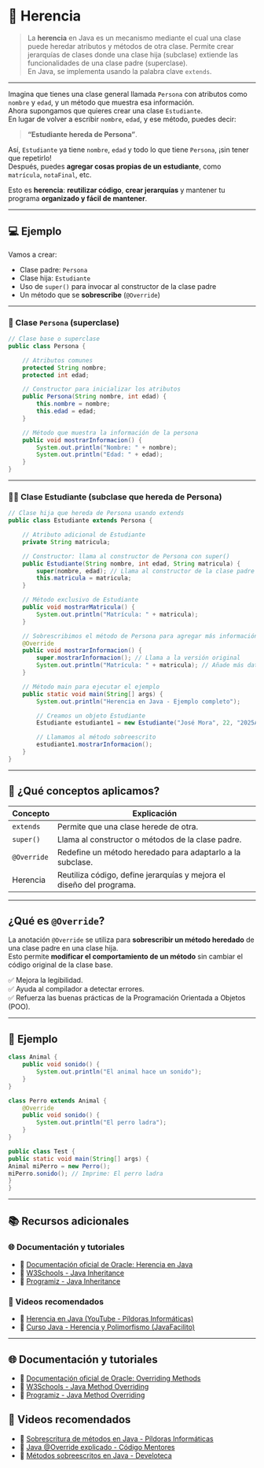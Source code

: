 # 🧬 Herencia 


> La **herencia** en Java es un mecanismo mediante el cual una clase puede heredar atributos y métodos de otra clase. Permite crear jerarquías de clases donde una clase hija (subclase) extiende las funcionalidades de una clase padre (superclase).  
> En Java, se implementa usando la palabra clave `extends`.

---

Imagina que tienes una clase general llamada `Persona` con atributos como `nombre` y `edad`, y un método que muestra esa información.  
Ahora supongamos que quieres crear una clase `Estudiante`.  
En lugar de volver a escribir `nombre`, `edad`, y ese método, puedes decir:

> **“Estudiante hereda de Persona”**.

Así, `Estudiante` ya tiene `nombre`, `edad` y todo lo que tiene `Persona`, ¡sin tener que repetirlo!  
Después, puedes **agregar cosas propias de un estudiante**, como `matrícula`, `notaFinal`, etc.

Esto es **herencia**: **reutilizar código**, **crear jerarquías** y mantener tu programa **organizado y fácil de mantener**.

---

## 💻 Ejemplo 

Vamos a crear:
- Clase padre: `Persona`
- Clase hija: `Estudiante`
- Uso de `super()` para invocar al constructor de la clase padre
- Un método que se **sobrescribe** (`@Override`)

---

### 🧩 Clase `Persona` (superclase)

```java
// Clase base o superclase
public class Persona {

    // Atributos comunes
    protected String nombre;
    protected int edad;

    // Constructor para inicializar los atributos
    public Persona(String nombre, int edad) {
        this.nombre = nombre;
        this.edad = edad;
    }

    // Método que muestra la información de la persona
    public void mostrarInformacion() {
        System.out.println("Nombre: " + nombre);
        System.out.println("Edad: " + edad);
    }
}
```
----
### 👨‍🎓 Clase Estudiante (subclase que hereda de Persona)
```java
// Clase hija que hereda de Persona usando extends
public class Estudiante extends Persona {

    // Atributo adicional de Estudiante
    private String matricula;

    // Constructor: llama al constructor de Persona con super()
    public Estudiante(String nombre, int edad, String matricula) {
        super(nombre, edad); // Llama al constructor de la clase padre
        this.matricula = matricula;
    }

    // Método exclusivo de Estudiante
    public void mostrarMatricula() {
        System.out.println("Matrícula: " + matricula);
    }

    // Sobrescribimos el método de Persona para agregar más información
    @Override
    public void mostrarInformacion() {
        super.mostrarInformacion(); // Llama a la versión original
        System.out.println("Matrícula: " + matricula); // Añade más datos
    }

    // Método main para ejecutar el ejemplo
    public static void main(String[] args) {
        System.out.println("Herencia en Java - Ejemplo completo");

        // Creamos un objeto Estudiante
        Estudiante estudiante1 = new Estudiante("José Mora", 22, "2025A001");

        // Llamamos al método sobreescrito
        estudiante1.mostrarInformacion();
    }
}
```
----
## 📌 ¿Qué conceptos aplicamos?

| Concepto    | Explicación                                                                 |
|-------------|------------------------------------------------------------------------------|
| `extends`   | Permite que una clase herede de otra.                                        |
| `super()`   | Llama al constructor o métodos de la clase padre.                            |
| `@Override` | Redefine un método heredado para adaptarlo a la subclase.                    |
| Herencia    | Reutiliza código, define jerarquías y mejora el diseño del programa.         |

---
##  ¿Qué es `@Override`?

La anotación `@Override` se utiliza para **sobrescribir un método heredado** de una clase padre en una clase hija.  
Esto permite **modificar el comportamiento de un método** sin cambiar el código original de la clase base.

✅ Mejora la legibilidad.  
✅ Ayuda al compilador a detectar errores.  
✅ Refuerza las buenas prácticas de la Programación Orientada a Objetos (POO).

---

## 🧠 Ejemplo 

```java
class Animal {
    public void sonido() {
        System.out.println("El animal hace un sonido");
    }
}

class Perro extends Animal {
    @Override
    public void sonido() {
        System.out.println("El perro ladra");
    }
}
```
```java
public class Test {
public static void main(String[] args) {
Animal miPerro = new Perro();
miPerro.sonido(); // Imprime: El perro ladra
}
}
```

---
## 📚 Recursos adicionales

### 🌐 Documentación y tutoriales

- 📘 [Documentación oficial de Oracle: Herencia en Java](https://docs.oracle.com/javase/tutorial/java/IandI/subclasses.html)
- 🧠 [W3Schools - Java Inheritance](https://www.w3schools.com/java/java_inheritance.asp)
- 🧠 [Programiz - Java Inheritance](https://www.programiz.com/java-programming/inheritance)

### 🎥 Videos recomendados

- 🎥 [Herencia en Java (YouTube - Píldoras Informáticas)](https://www.youtube.com/watch?v=I3zVCzxPj0o)
- 🎥 [Curso Java - Herencia y Polimorfismo (JavaFacilito)](https://www.youtube.com/watch?v=2ISD8KQ7QvI)
----
## 🌐 Documentación y tutoriales

- 📘 [Documentación oficial de Oracle: Overriding Methods](https://docs.oracle.com/javase/tutorial/java/IandI/override.html)
- 🧠 [W3Schools - Java Method Overriding](https://www.w3schools.com/java/java_override.asp)
- 📗 [Programiz - Java Method Overriding](https://www.programiz.com/java-programming/method-overriding)

## 🎥 Videos recomendados

- 🎥 [Sobrescritura de métodos en Java - Píldoras Informáticas](https://www.youtube.com/watch?v=WjWkR5VZ8SQ)
- 🎥 [Java @Override explicado - Código Mentores](https://www.youtube.com/watch?v=XlTzAoyQqDY)
- 🎥 [Métodos sobreescritos en Java - Develoteca](https://www.youtube.com/watch?v=bfAjhzSkauY)


